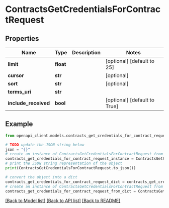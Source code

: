 # ContractsGetCredentialsForContractRequest


## Properties

Name | Type | Description | Notes
------------ | ------------- | ------------- | -------------
**limit** | **float** |  | [optional] [default to 25]
**cursor** | **str** |  | [optional] 
**sort** | **str** |  | [optional] 
**terms_uri** | **str** |  | 
**include_received** | **bool** |  | [optional] [default to True]

## Example

```python
from openapi_client.models.contracts_get_credentials_for_contract_request import ContractsGetCredentialsForContractRequest

# TODO update the JSON string below
json = "{}"
# create an instance of ContractsGetCredentialsForContractRequest from a JSON string
contracts_get_credentials_for_contract_request_instance = ContractsGetCredentialsForContractRequest.from_json(json)
# print the JSON string representation of the object
print(ContractsGetCredentialsForContractRequest.to_json())

# convert the object into a dict
contracts_get_credentials_for_contract_request_dict = contracts_get_credentials_for_contract_request_instance.to_dict()
# create an instance of ContractsGetCredentialsForContractRequest from a dict
contracts_get_credentials_for_contract_request_from_dict = ContractsGetCredentialsForContractRequest.from_dict(contracts_get_credentials_for_contract_request_dict)
```
[[Back to Model list]](../README.md#documentation-for-models) [[Back to API list]](../README.md#documentation-for-api-endpoints) [[Back to README]](../README.md)


